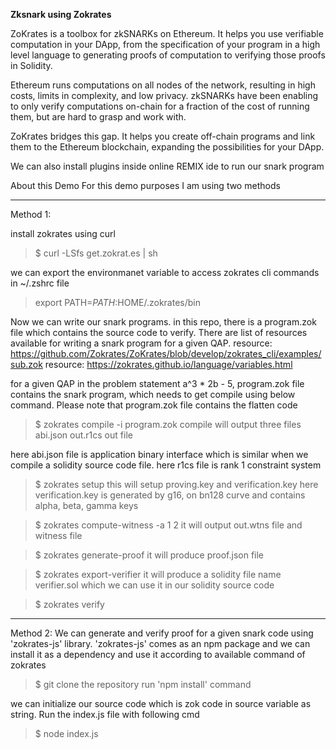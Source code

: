 **Zksnark using Zokrates**


ZoKrates is a toolbox for zkSNARKs on Ethereum. It helps you use verifiable computation in your DApp, from the specification of your program in a high level language to generating proofs of computation to verifying those proofs in Solidity.

Ethereum runs computations on all nodes of the network, resulting in high costs, limits in complexity, and low privacy. zkSNARKs have been enabling to only verify computations on-chain for a fraction of the cost of running them, but are hard to grasp and work with.

ZoKrates bridges this gap. It helps you create off-chain programs and link them to the Ethereum blockchain, expanding the possibilities for your DApp.


We can also install plugins inside online REMIX ide to run our snark program




About this Demo
For this demo purposes I am using two methods




****************

Method 1:

install zokrates using curl
> $ curl -LSfs get.zokrat.es | sh

we can export the environmanet variable to access zokrates cli commands in ~/.zshrc file
> export PATH=$PATH:$HOME/.zokrates/bin 

Now we can write our snark programs. in this repo, there is a program.zok file which contains the source code to verify. There are list of resources available for writing a snark program for a given QAP.
resource: https://github.com/Zokrates/ZoKrates/blob/develop/zokrates_cli/examples/sub.zok
resource: https://zokrates.github.io/language/variables.html

for a given QAP in the problem statement a^3 * 2b - 5, program.zok file contains the snark program, which needs to get compile using below command. Please note that program.zok file contains the flatten code

> $ zokrates compile -i program.zok
compile will output three files
abi.json
out.r1cs
out file

here abi.json file is application binary interface which is similar when we compile a solidity source code file.
here r1cs file is rank 1 constraint system


> $ zokrates setup
this will setup proving.key and verification.key
here verification.key is generated by g16, on bn128 curve and contains alpha, beta, gamma keys

> $ zokrates compute-witness -a 1 2
it will output out.wtns file and witness file


> $ zokrates generate-proof
it will produce proof.json file

> $ zokrates export-verifier
it will produce a solidity file name verifier.sol which we can use it in our solidity source code

> $ zokrates verify


****************


Method 2: 
We can generate and verify proof for a given snark code using 'zokrates-js' library.
'zokrates-js' comes as an npm package and we can install it as a dependency and use it according to available command of zokrates 

> $ git clone the repository
> run 'npm install' command

we can initialize our source code which is zok code in source variable as string.
Run the index.js file with following cmd
> $ node index.js